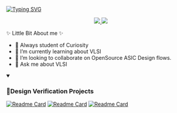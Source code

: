 


[![Typing SVG](https://readme-typing-svg.demolab.com?font=Fira+Code&duration=1500&pause=1000&color=84F7D7&center=true&vCenter=true&multiline=true&width=1000&height=130&lines=Karthikeya+Kollu;+Aspiring+VLSI+Design+Verification+Engineer+%7C+AI+Enthusiast+;Quantum+Computing+Enthusiast)](https://git.io/typing-svg)
<p align="center"><a href="https://www.linkedin.com/in/kollukarthikeya/">
    <img src="https://img.shields.io/badge/-Linkedin-blue?style=flat-square&logo=linkedin">
</a>

<a href="mailto:imkarthikeyakollu@gmail.com">
    <img src="https://img.shields.io/badge/-Email-red?style=flat-square&logo=gmail&logoColor=white">
</a>

✨ Little Bit About me ✨

- 🔭  Always student of Curiosity
- 🌱 I’m currently learning about VLSI
- 👯 I’m looking to collaborate on OpenSource ASIC Design flows.
- 💬 Ask me about VLSI

<details open>
<summary><h3>📘Design Verification Projects</h3></summary>





[![Readme Card](https://github-readme-stats.vercel.app/api/pin/?username=alpha-karthik&repo=RISCV&theme=radical&bg_color=1F222E&title_color=F85D7F&text_color=FFFFFF&icon_color=F8D866)](https://github.com/alpha-karthik/RISCV)
[![Readme Card](https://github-readme-stats.vercel.app/api/pin/?username=alpha-karthik&repo=UART&theme=radical&bg_color=1F222E&title_color=F85D7F&text_color=FFFFFF&icon_color=F8D866)](https://github.com/alpha-karthik/UART)
[![Readme Card](https://github-readme-stats.vercel.app/api/pin/?username=alpha-karthik&repo=AHB-APB-Bridge&theme=radical&bg_color=1F222E&title_color=F85D7F&text_color=FFFFFF&icon_color=F8D866)](https://github.com/alpha-karthik/AHB-APB-Bridge)
